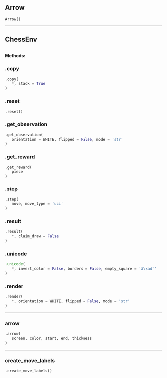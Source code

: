 #


## Arrow
```python 
Arrow()
```



----


## ChessEnv
```python 

```




**Methods:**


### .copy
```python
.copy(
   *, stack = True
)
```


### .reset
```python
.reset()
```


### .get_observation
```python
.get_observation(
   orientation = WHITE, flipped = False, mode = 'str'
)
```


### .get_reward
```python
.get_reward(
   piece
)
```


### .step
```python
.step(
   move, move_type = 'uci'
)
```


### .result
```python
.result(
   *, claim_draw = False
)
```


### .unicode
```python
.unicode(
   *, invert_color = False, borders = False, empty_square = 'â\xad˜'
)
```


### .render
```python
.render(
   *, orientation = WHITE, flipped = False, mode = 'str'
)
```


----


### arrow
```python
.arrow(
   screen, color, start, end, thickness
)
```


----


### create_move_labels
```python
.create_move_labels()
```

